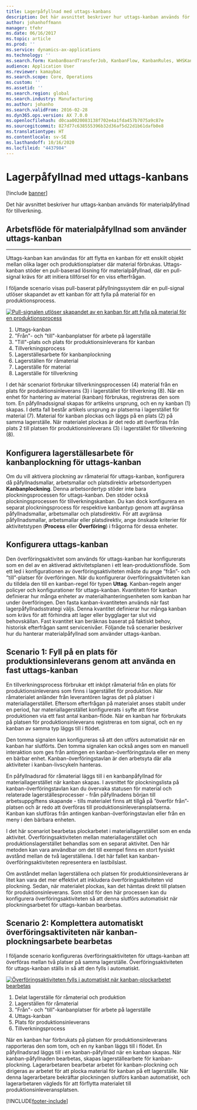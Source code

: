 ```yaml
---
title: Lagerpåfyllnad med uttags-kanbans
description: Det här avsnittet beskriver hur uttags-kanban används för materialpåfyllnad för tillverkning.
author: johanhoffmann
manager: tfehr
ms.date: 06/16/2017
ms.topic: article
ms.prod: ''
ms.service: dynamics-ax-applications
ms.technology: ''
ms.search.form: KanbanBoardTransferJob, KanbanFlow, KanbanRules, WHSKanbanWaveTable, WHSKanbanWaveTableListPage
audience: Application User
ms.reviewer: kamaybac
ms.search.scope: Core, Operations
ms.custom: ''
ms.assetid: ''
ms.search.region: global
ms.search.industry: Manufacturing
ms.author: johanho
ms.search.validFrom: 2016-02-28
ms.dyn365.ops.version: AX 7.0.0
ms.openlocfilehash: d0caa0020083138f702e4a1fda457b7075a9c87e
ms.sourcegitcommit: 827d77c638555396b32d36af5d22d1b61dafb0e8
ms.translationtype: HT
ms.contentlocale: sv-SE
ms.lasthandoff: 10/16/2020
ms.locfileid: "4437984"
---
```

# <a name="replenishment-with-withdrawal-kanbans"></a>Lagerpåfyllnad med uttags-kanbans

[!include [banner](../includes/banner.md)]

Det här avsnittet beskriver hur uttags-kanban används för materialpåfyllnad för tillverkning.

## <a name="workflow-for-material-replenishment-that-uses-the-withdrawal-kanban"></a>Arbetsflöde för materialpåfyllnad som använder uttags-kanban
-------------------------------------------------------------------

Uttags-kanban kan användas för att flytta en kanban för ett enskilt objekt mellan olika lager och produktionsplatser där material förbrukas. Uttags-kanban stöder en pull-baserad lösning för materialpåfyllnad, där en pull-signal krävs för att initiera tillförsel för en viss efterfrågan. 

I följande scenario visas pull-baserat påfyllningssystem där en pull-signal utlöser skapandet av ett kanban för att fylla på material för en produktionsprocess. 

[![Pull-signalen utlöser skapandet av en kanban för att fylla på material för en produktionsprocess](./media/material-replenishment-with-withdrawal-kanban.png)](./media/material-replenishment-with-withdrawal-kanban.png)

1.  Uttags-kanban
2.  "Från"- och "till"-kanbanplatser för arbete på lagerställe
3.  "Till"-plats och plats för produktionsinleverans för kanban
4.  Tillverkningsprocess
5.  Lagerställesarbete för kanbanplockning
6.  Lagerställen för råmaterial
7.  Lagerställe för material
8.  Lagerställe för tillverkning

I det här scenariot förbrukar tillverkningsprocessen (4) material från en plats för produktionsinleverans (3) i lagerstället för tillverkning (8). När en enhet för hantering av material (kanban) förbrukas, registreras den som tom. En påfyllnadssignal skapas för artikelns ursprung, och en ny kanban (1) skapas. I detta fall består artikels ursprung av platserna i lagerstället för material (7). Material för kanban plockas och läggs på en plats (2) på samma lagerställe. När materialet plockas är det redo att överföras från plats 2 till platsen för produktionsinleverans (3) i lagerstället för tillverkning (8).

## <a name="configure-warehouse-work-for-kanban-picking-for-the-withdrawal-kanban"></a>Konfigurera lagerställesarbete för kanbanplockning för uttags-kanban

Om du vill aktivera plockning av råmaterial för uttags-kanban, konfigurera då påfyllnadsmallar, arbetsmallar och platsdirektiv arbetsordertypen **Kanbanplockning**. Denna arbetsordertyp stöder inte bara plockningsprocessen för uttags-kanban. Den stöder också plockningsprocessen för tillverkningskanban. Du kan dock konfigurera en separat plockningsprocess för respektive kanbantyp genom att avgränsa påfyllnadsmallar, arbetsmallar och platsdirektiv. För att avgränsa påfyllnadsmallar, arbetsmallar eller platsdirektiv, ange önskade kriterier för aktivitetstypen (**Process** eller **Överföring**) i frågorna för dessa enheter.

## <a name="configure-the-withdrawal-kanban"></a>Konfigurera uttags-kanban

Den överföringsaktivitet som används för uttags-kanban har konfigurerats som en del av en aktiverad aktivitetsplanen i ett lean-produktionsflöde. Som ett led i konfigurationen av överföringsaktiviteten måste du ange ”från”- och ”till”-platser för överföringen. När du konfigurerar överföringsaktiviteten kan du tilldela den till en kanban-regel för typen **Uttag**. Kanban-regeln anger policyer och konfigurationer för uttags-kanban. Kvantiteten för kanban definierar hur många enheter av materialhanteringsenheten som kanban har under överföringen. Den fasta kanban-kvantiteten används när fast lagerpåfyllnadsstrategi väljs. Denna kvantitet definierar hur många kanban som krävs för att förhindra att lager eller bygglager tar slut vid behovskällan. Fast kvantitet kan beräknas baserat på faktiskt behov, historisk efterfrågan samt servicenivåer. Följande två scenarier beskriver hur du hanterar materialpåfyllnad som använder uttags-kanban.

## <a name="scenario-1-replenish-a-production-input-location-by-using-a-fixed-withdrawal-kanban"></a>Scenario 1: Fyll på en plats för produktionsinleverans genom att använda en fast uttags-kanban

En tillverkningsprocess förbrukar ett inköpt råmaterial från en plats för produktionsinleverans som finns i lagerstället för produktion. När råmaterialet anländer från leverantören lagras det på platser i materiallagerstället. Eftersom efterfrågan på materialet anses stabilt under en period, har materiallagerstället konfigurerats i syfte att förse produktionen via ett fast antal kanban-flöde. När en kanban har förbrukats på platsen för produktionsinleverans registreras en tom signal, och en ny kanban av samma typ läggs till i flödet. 

Den tomma signalen kan konfigureras så att den utförs automatiskt när en kanban har slutförts. Den tomma signalen kan också anges som en manuell interaktion som ges från antingen en kanban-överföringstavla eller en meny en bärbar enhet. Kanban-överföringstavlan är den arbetsyta där alla aktiviteter i kanban-livscykeln hanteras. 

En påfyllnadsrad för råmaterial läggs till i en kanbanpåfyllnad för materiallagerstället när kanban skapas. I avsnittet för plockningslista på kanban-överföringstavlan kan du övervaka statusen för material och relaterade lagerställesprocesser - från påfyllnadens början till arbetsuppgiftens skapande - tills materialet finns att tillgå på ”överför från”-platsen och är redo att överföras till produktionsinleveransplatserna. Kanban kan slutföras från antingen kanban-överföringstavlan eller från en meny i den bärbara enheten. 

I det här scenariot bearbetas plockarbetet i materiallagerstället som en enda aktivitet. Överföringsaktiviteten mellan materiallagerstället och produktionslagerstället behandlas som en separat aktivitet. Den här metoden kan vara användbar om det till exempel finns en stort fysiskt avstånd mellan de två lagerställena. I det här fallet kan kanban-överföringsaktiviteten representera en lastbilslast. 

Om avståndet mellan lagerställena och platsen för produktionsinleverans är litet kan vara det mer effektivt att inkludera överföringsaktiviteten vid plockning. Sedan, när materialet plockas, kan det hämtas direkt till platsen för produktionsinleverans. Som stöd för den här processen kan du konfigurera överföringsaktiviteten så att denna slutförs automatiskt när plockningsarbetet för uttags-kanban bearbetas.

## <a name="scenario-2-automatically-complete-the-transfer-activity-when-kanban-picking-work-is-processed"></a>Scenario 2: Komplettera automatiskt överföringsaktiviteten när kanban-plockningsarbete bearbetas

I följande scenario konfigureras överföringsaktiviteten för uttags-kanban att överföras mellan två platser på samma lagerställe. Överföringsaktiviteten för uttags-kanban ställs in så att den fylls i automatiskt. 

[![Överföringsaktiviteten fylls i automatiskt när kanban-plockarbetet bearbetas](./media/transfer-activities-when-processing-kanban-picking.png)](./media/transfer-activities-when-processing-kanban-picking.png)

1.  Delat lagerställe för råmaterial och produktion
2.  Lagerställen för råmaterial
3.  "Från"- och "till"-kanbanplatser för arbete på lagerställe
4.  Uttags-kanban
5.  Plats för produktionsinleverans
6.  Tillverkningsprocess

När en kanban har förbrukats på platsen för produktionsinleverans rapporteras den som tom, och en ny kanban läggs till i flödet. En påfyllnadsrad läggs till i en kanban-påfyllnad när en kanban skapas. När kanban-påfyllnaden bearbetas, skapas lagerställearbete för kanban-plockning. Lagerarbetaren bearbetar arbetet för kanban-plockning och dirigeras av arbetet för att plocka material för kanban på ett lagerställe. När denna lagerarbetare bekräftar plockningen slutförs kanban automatiskt, och lagerarbetaren vägleds för att förflytta materialet till produktionsinleveransplatsen.



[!INCLUDE[footer-include](../../includes/footer-banner.md)]